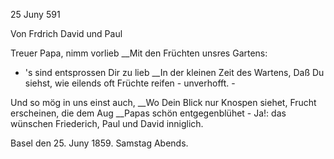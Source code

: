  25 Juny 591

 Von Frdrich David und Paul

Treuer Papa, nimm vorlieb
__Mit den Früchten unsres Gartens:
- 's sind entsprossen Dir zu lieb
__In der kleinen Zeit des Wartens,
Daß Du siehst, wie eilends oft
Früchte reifen - unverhofft. -

Und so mög in uns einst auch,
__Wo Dein Blick nur Knospen siehet,
Frucht erscheinen, die dem Aug
__Papas schön entgegenblühet -
Ja!: das wünschen Friederich,
Paul und David inniglich.

 Basel den 25. Juny 1859.
 Samstag Abends.
